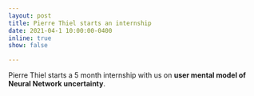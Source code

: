 ```yaml
---
layout: post
title: Pierre Thiel starts an internship
date: 2021-04-1 10:00:00-0400
inline: true
show: false

---
```


Pierre Thiel starts a 5 month internship with us on **user mental model of Neural Network uncertainty**.
